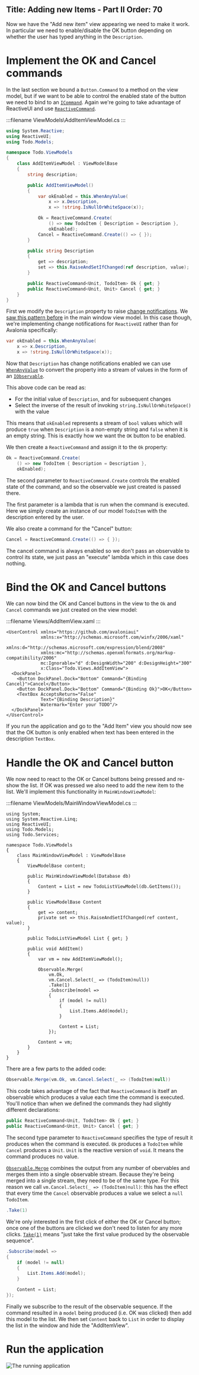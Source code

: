Title: Adding new Items - Part II
Order: 70
---

Now we have the "Add new item" view appearing we need to make it work. In particular we need to
enable/disable the OK button depending on whether the user has typed anything in the `Description`.

# Implement the OK and Cancel commands

In the last section we bound a `Button.Command` to a method on the view model, but if we want to be
able to control the enabled state of the button we need to bind to an
[`ICommand`](/docs/binding/binding-to-commands). Again we're going to take advantage of ReactiveUI
and use [`ReactiveCommand`](https://reactiveui.net/docs/handbook/commands/).

:::filename
ViewModels\AddItemViewModel.cs
:::
```csharp
using System.Reactive;
using ReactiveUI;
using Todo.Models;

namespace Todo.ViewModels
{
    class AddItemViewModel : ViewModelBase
    {
        string description;

        public AddItemViewModel()
        {
            var okEnabled = this.WhenAnyValue(
                x => x.Description,
                x => !string.IsNullOrWhiteSpace(x));

            Ok = ReactiveCommand.Create(
                () => new TodoItem { Description = Description }, 
                okEnabled);
            Cancel = ReactiveCommand.Create(() => { });
        }

        public string Description
        {
            get => description;
            set => this.RaiseAndSetIfChanged(ref description, value);
        }

        public ReactiveCommand<Unit, TodoItem> Ok { get; }
        public ReactiveCommand<Unit, Unit> Cancel { get; }
    }
}
```

First we modify the `Description` property to raise
[change notifications](/docs/binding/change-notifications). We [saw this pattern
before](/docs/tutorial/adding-new-items#swap-out-the-list-view-model) in the main window view
model. In this case though, we're implementing change notifications for `ReactiveUI` rather than
for Avalonia specifically:


```csharp
var okEnabled = this.WhenAnyValue(
    x => x.Description,
    x => !string.IsNullOrWhiteSpace(x));
```

Now that `Description` has change notifications enabled we can use
[`WhenAnyValue`](https://reactiveui.net/docs/handbook/when-any/) to convert the property into a
stream of values in the form of an
[`IObservable`](http://introtorx.com/Content/v1.0.10621.0/02_KeyTypes.html#KeyTypes).

This above code can be read as:

- For the initial value of `Description`, and for subsequent changes
- Select the inverse of the result of invoking `string.IsNullOrWhiteSpace()` with the value

This means that `okEnabled` represents a stream of `bool` values which will produce `true` when
`Description` is a non-empty string and `false` when it is an empty string. This is exactly how we
want the `OK` button to be enabled.

We then create a `ReactiveCommand` and assign it to the `Ok` property:

```csharp
Ok = ReactiveCommand.Create(
    () => new TodoItem { Description = Description }, 
    okEnabled);
```

The second parameter to `ReactiveCommand.Create` controls the enabled state of the command, and
so the observable we just created is passed there.

The first parameter is a lambda that is run when the command is executed. Here we simply create
an instance of our model `TodoItem` with the description entered by the user.

We also create a command for the "Cancel" button:

```csharp
Cancel = ReactiveCommand.Create(() => { });
```

The cancel command is always enabled so we don't pass an observable to control its state, we just
pass an "execute" lambda which in this case does nothing.

# Bind the OK and Cancel buttons

We can now bind the OK and Cancel buttons in the view to the `Ok` and `Cancel` commands we just
created on the view model:

:::filename
Views/AddItemView.xaml
:::
```xml{8-9}
<UserControl xmlns="https://github.com/avaloniaui"
             xmlns:x="http://schemas.microsoft.com/winfx/2006/xaml"
             xmlns:d="http://schemas.microsoft.com/expression/blend/2008"
             xmlns:mc="http://schemas.openxmlformats.org/markup-compatibility/2006"
             mc:Ignorable="d" d:DesignWidth="200" d:DesignHeight="300"
             x:Class="Todo.Views.AddItemView">
  <DockPanel>
    <Button DockPanel.Dock="Bottom" Command="{Binding Cancel}">Cancel</Button>
    <Button DockPanel.Dock="Bottom" Command="{Binding Ok}">OK</Button>
    <TextBox AcceptsReturn="False"
             Text="{Binding Description}"
             Watermark="Enter your TODO"/>
  </DockPanel>
</UserControl>

```

If you run the application and go to the "Add Item" view you should now see that the OK button is
only enabled when text has been entered in the description `TextBox`.

# Handle the OK and Cancel button

We now need to react to the OK or Cancel buttons being pressed and re-show the list. If OK was
pressed we also need to add the new item to the list. We'll implement this functionality in
`MainWindowViewModel`:

:::filename
ViewModels/MainWindowViewModel.cs
:::
```csharp{30-42}
using System;
using System.Reactive.Linq;
using ReactiveUI;
using Todo.Models;
using Todo.Services;

namespace Todo.ViewModels
{
    class MainWindowViewModel : ViewModelBase
    {
        ViewModelBase content;

        public MainWindowViewModel(Database db)
        {
            Content = List = new TodoListViewModel(db.GetItems());
        }

        public ViewModelBase Content
        {
            get => content;
            private set => this.RaiseAndSetIfChanged(ref content, value);
        }

        public TodoListViewModel List { get; }

        public void AddItem()
        {
            var vm = new AddItemViewModel();

            Observable.Merge(
                vm.Ok,
                vm.Cancel.Select(_ => (TodoItem)null))
                .Take(1)
                .Subscribe(model =>
                {
                    if (model != null)
                    {
                        List.Items.Add(model);
                    }

                    Content = List;
                });

            Content = vm;
        }
    }
}
```

There are a few parts to the added code:

```csharp
Observable.Merge(vm.Ok, vm.Cancel.Select(_ => (TodoItem)null))
```

This code takes advantage of the fact that `ReactiveCommand` is itself an observable which
produces a value each time the command is executed. You'll notice than when we defined the
commands they had slightly different declarations:

```csharp
public ReactiveCommand<Unit, TodoItem> Ok { get; }
public ReactiveCommand<Unit, Unit> Cancel { get; }
```

The second type parameter to `ReactiveCommand` specifies the type of result it produces when
the command is executed. `Ok` produces a `TodoItem` while `Cancel` produces a `Unit`. `Unit`
is the reactive version of `void`. It means the command produces no value.

[`Observable.Merge`](http://reactivex.io/documentation/operators/merge.html) combines the output
from any number of obervables and merges them into a single observable stream. Because they're
being merged into a single stream, they need to be of the same type. For this reason we call 
`vm.Cancel.Select(_ => (TodoItem)null)`: this has the effect that every time the `Cancel` 
observable produces a value we select a `null` `TodoItem`.

```csharp
.Take(1)
```

We're only interested in the first click of either the OK or Cancel button; once one of the buttons
are clicked we don't need to listen for any more clicks.
[`Take(1)`](http://reactivex.io/documentation/operators/take.html) means "just take the first value
produced by the observable sequence".

```csharp
.Subscribe(model =>
{
    if (model != null)
    {
        List.Items.Add(model);
    }

    Content = List;
});
```

Finally we subscribe to the result of the observable sequence. If the command resulted in a `model`
being produced (i.e. OK was clicked) then add this model to the list. We then set `Content` back to
`List` in order to display the list in the window and hide the "AddItemView".

# Run the application

![The running application](images/adding-new-items-2-run.gif)